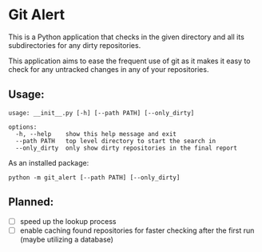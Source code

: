 # Git Alert

This is a Python application that checks in the given directory and all its subdirectories
for any dirty repositories.

This application aims to ease the frequent use of git as it makes it easy to check for any untracked changes in any of your repositories.

## Usage:

```
usage: __init__.py [-h] [--path PATH] [--only_dirty]

options:
  -h, --help    show this help message and exit
  --path PATH   top level directory to start the search in
  --only_dirty  only show dirty repositories in the final report
```

As an installed package:
```
python -m git_alert [--path PATH] [--only_dirty]
```

## Planned:

- [ ] speed up the lookup process
- [ ] enable caching found repositories for faster checking after the first run (maybe utilizing a database)
